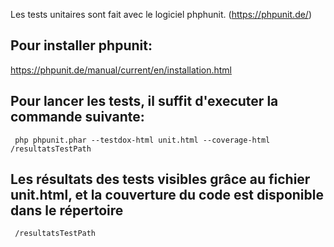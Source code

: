 Les tests unitaires sont fait avec le logiciel phphunit. (https://phpunit.de/)  
## Pour installer phpunit:  
https://phpunit.de/manual/current/en/installation.html

## Pour lancer les tests, il suffit d'executer la commande suivante:  
  
     php phpunit.phar --testdox-html unit.html --coverage-html /resultatsTestPath    

## Les résultats des tests visibles grâce au fichier unit.html, et la couverture du code est disponible dans le répertoire  

     /resultatsTestPath    
